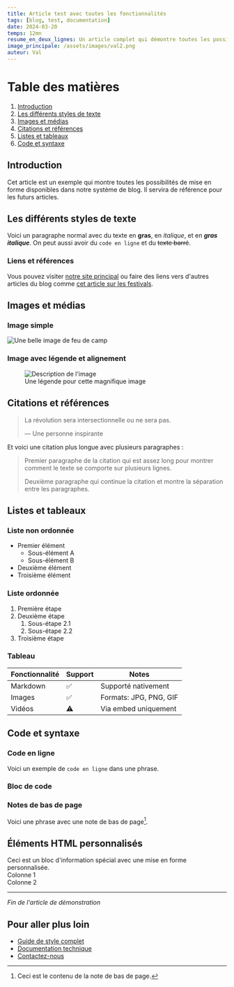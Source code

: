 ```yaml
---
title: Article test avec toutes les fonctionnalités
tags: [blog, test, documentation]
date: 2024-03-20
temps: 12mn
resume_en_deux_lignes: Un article complet qui démontre toutes les possibilités de mise en forme disponibles dans notre système de blog.
image_principale: /assets/images/val2.png
auteur: Val
---
```


# Table des matières
1. [Introduction](#introduction)
2. [Les différents styles de texte](#les-différents-styles-de-texte)
3. [Images et médias](#images-et-médias)
4. [Citations et références](#citations-et-références)
5. [Listes et tableaux](#listes-et-tableaux)
6. [Code et syntaxe](#code-et-syntaxe)

## Introduction

Cet article est un exemple qui montre toutes les possibilités de mise en forme disponibles dans notre système de blog. Il servira de référence pour les futurs articles.

## Les différents styles de texte

Voici un paragraphe normal avec du texte en **gras**, en *italique*, et en ***gras italique***. On peut aussi avoir du `code en ligne` et du ~~texte barré~~.

### Liens et références

Vous pouvez visiter [notre site principal](https://example.com) ou faire des liens vers d'autres articles du blog comme [cet article sur les festivals](/blog/les-coulisses-du-festival).

## Images et médias

### Image simple
![Une belle image de feu de camp](/assets/images/val2.png)

### Image avec légende et alignement
<figure class="text-center">
  <img src="/assets/images/val2.png" alt="Description de l'image" class="mx-auto">
  <figcaption>Une légende pour cette magnifique image</figcaption>
</figure>

## Citations et références

> La révolution sera intersectionnelle ou ne sera pas.
> 
> — Une personne inspirante

Et voici une citation plus longue avec plusieurs paragraphes :

> Premier paragraphe de la citation qui est assez long pour montrer comment le texte se comporte sur plusieurs lignes.
>
> Deuxième paragraphe qui continue la citation et montre la séparation entre les paragraphes.

## Listes et tableaux

### Liste non ordonnée
- Premier élément
  - Sous-élément A
  - Sous-élément B
- Deuxième élément
- Troisième élément

### Liste ordonnée
1. Première étape
2. Deuxième étape
   1. Sous-étape 2.1
   2. Sous-étape 2.2
3. Troisième étape

### Tableau

| Fonctionnalité | Support | Notes |
|----------------|---------|--------|
| Markdown | ✅ | Supporté nativement |
| Images | ✅ | Formats: JPG, PNG, GIF |
| Vidéos | ⚠️ | Via embed uniquement |

## Code et syntaxe

### Code en ligne
Voici un exemple de `code en ligne` dans une phrase.

### Bloc de code


### Notes de bas de page

Voici une phrase avec une note de bas de page[^1].

[^1]: Ceci est le contenu de la note de bas de page.

## Éléments HTML personnalisés

<div class="alert alert-info">
  Ceci est un bloc d'information spécial avec une mise en forme personnalisée.
</div>

<div class="grid grid-cols-2 gap-4 my-8">
  <div class="bg-red p-4">
    Colonne 1
  </div>
  <div class="bg-red p-4">
    Colonne 2
  </div>
</div>

---

*Fin de l'article de démonstration*

## Pour aller plus loin

- [Guide de style complet](/style-guide)
- [Documentation technique](/docs)
- [Contactez-nous](/contact)